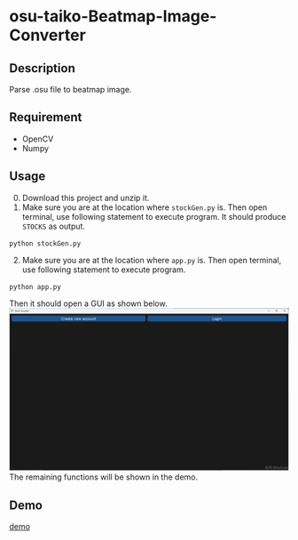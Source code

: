 # osu-taiko-Beatmap-Image-Converter

## Description
Parse .osu file to beatmap image.  

## Requirement
* OpenCV
* Numpy

## Usage
0. Download this project and unzip it.  
1. Make sure you are at the location where `stockGen.py` is. Then open terminal, use following statement to execute program. It should produce `STOCKS` as output.
```
python stockGen.py  
```
2. Make sure you are at the location where `app.py` is. Then open terminal, use following statement to execute program.  
```
python app.py  
```
Then it should open a GUI as shown below.  
![StockSimulator](https://github.com/rex0988476/StockSimulator/blob/main/README/main_window.png)  
The remaining functions will be shown in the demo.  
## Demo
[demo](#)

